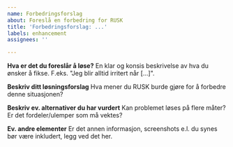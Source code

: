 ```yaml
---
name: Forbedringsforslag
about: Foreslå en forbedring for RUSK
title: 'Forbedringsforslag: ...'
labels: enhancement
assignees: ''

---
```


**Hva er det du foreslår å løse?**
En klar og konsis beskrivelse av hva du ønsker å fikse. F.eks. "Jeg blir alltid irritert når [...]".

**Beskriv ditt løsningsforslag**
Hva mener du RUSK burde gjøre for å forbedre denne situasjonen?

**Beskriv ev. alternativer du har vurdert**
Kan problemet løses på flere måter? Er det fordeler/ulemper som må vektes?

**Ev. andre elementer**
Er det annen informasjon, screenshots e.l. du synes bør være inkludert, legg ved det her.
